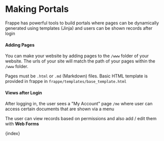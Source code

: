 <!-- base_template: frappe_io/www/frappe/frappe_base.html --><!-- add-breadcrumbs -->
# Making Portals

Frappe has powerful tools to build portals where pages can be dynamically generated using templates (Jinja) and users can be shown records after login

#### Adding Pages

You can make your website by adding pages to the `/www` folder of your website. The urls of your site will match the path of your pages within the `/www` folder.

Pages must be `.html` or `.md` (Markdown) files. Basic HTML template is provided in frappe in `frappe/templates/base_template.html`

#### Views after Login

After logging in, the user sees a "My Account" page `/me` where user can access certain documents that are shown via a menu

The user can view records based on permissions and also add / edit them with **Web Forms**

{index}
